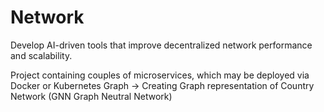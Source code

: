 # Network
Develop AI-driven tools that improve decentralized network performance and scalability.

Project containing couples of microservices, which may be deployed via Docker or Kubernetes
Graph -> Creating Graph representation of Country Network (GNN Graph Neutral Network) 